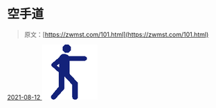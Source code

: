 <!--yml
category: 未分类
date: 0001-01-01 00:00:00
-->

# 空手道

> 原文：[https://zwmst.com/101.html](https://zwmst.com/101.html)

   [ <time datetime="2021-08-12T09:06:21+08:00"> 2021-08-12 </time> ](https://zwmst.com/%e7%a9%ba%e6%89%8b%e9%81%93-2)  [![](img/bfbb0d68eac41b3f388675cf5d8b67ae.png)](https://zwmst.com/wp-content/uploads/2021/08/1628730381-5e86ac0773de273.png)